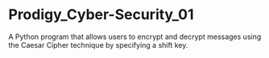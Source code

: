 # Prodigy_Cyber-Security_01
A Python program that allows users to encrypt and decrypt messages using the Caesar Cipher technique by specifying a shift key.
